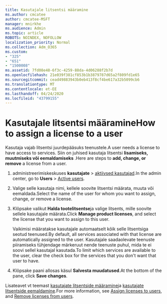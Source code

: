 ```yaml
---
title: Kasutajale litsentsi määramine
ms.author: cmcatee
author: cmcatee-MSFT
manager: mnirkhe
ms.audience: Admin
ms.topic: article
ROBOTS: NOINDEX, NOFOLLOW
localization_priority: Normal
ms.collection: Adm_O365
ms.custom:
- "325"
- "651"
- "1500008"
ms.assetid: 7fd08e48-6f3c-4259-88da-4d06288f2b7d
ms.openlocfilehash: 21e039f381cf853b1b3879787d65a2f809fd1e65
ms.sourcegitcommit: cead49883943b0eb413f8cf4be617a32b5099cb6
ms.translationtype: MT
ms.contentlocale: et-EE
ms.lasthandoff: 04/24/2020
ms.locfileid: "43799155"
---
```

# <a name="how-to-assign-a-license-to-a-user"></a><span data-ttu-id="929f5-102">Kasutajale litsentsi määramine</span><span class="sxs-lookup"><span data-stu-id="929f5-102">How to assign a license to a user</span></span>

<span data-ttu-id="929f5-103">Kasutaja vajab litsentsi juurdepääsuks teenustele.</span><span class="sxs-lookup"><span data-stu-id="929f5-103">A user needs a license to have access to services.</span></span> <span data-ttu-id="929f5-104">Siin on juhised kasutaja litsentsi **lisamiseks, muutmiseks või eemaldamiseks** .</span><span class="sxs-lookup"><span data-stu-id="929f5-104">Here are steps to **add, change, or remove** a license from a user.</span></span>
  
1. <span data-ttu-id="929f5-105">administreerimiskeskuses **kasutajate** \> [aktiivsed kasutajad](https://go.microsoft.com/fwlink/p/?linkid=834822).</span><span class="sxs-lookup"><span data-stu-id="929f5-105">In the admin center, go to **Users** \> [Active users](https://go.microsoft.com/fwlink/p/?linkid=834822).</span></span>

2. <span data-ttu-id="929f5-106">Valige selle kasutaja nimi, kellele soovite litsentsi määrata, muuta või eemaldada.</span><span class="sxs-lookup"><span data-stu-id="929f5-106">Select the name of the user for whom you want to assign, change, or remove a license.</span></span>

3. <span data-ttu-id="929f5-107">Klõpsake valikut **Halda tootelitsentse**ja valige litsents, mille soovite sellele kasutajale määrata.</span><span class="sxs-lookup"><span data-stu-id="929f5-107">Click **Manage product licenses**, and select the license that you want to assign to this user.</span></span>

    <span data-ttu-id="929f5-108">Vaikimisi määratakse kasutajale automaatselt kõik selle litsentsiga seotud teenused.</span><span class="sxs-lookup"><span data-stu-id="929f5-108">By default, all services associated with that license are automatically assigned to the user.</span></span> <span data-ttu-id="929f5-109">Kasutajale saadaolevate teenuste piiramiseks tühjendage märkeruut nende teenuste puhul, mida te ei soovi sellel kasutajal kasutada.</span><span class="sxs-lookup"><span data-stu-id="929f5-109">To limit which services are available to the user, clear the check box for the services that you don't want that user to have.</span></span>

4. <span data-ttu-id="929f5-110">Klõpsake paani allosas käsul **Salvesta muudatused**.</span><span class="sxs-lookup"><span data-stu-id="929f5-110">At the bottom of the pane, click **Save changes**.</span></span>

<span data-ttu-id="929f5-111">Lisateavet vt teemast [kasutajate litsentside määramine](https://docs.microsoft.com/office365/admin/subscriptions-and-billing/assign-licenses-to-users)ja [kasutajate litsentside eemaldamine](https://docs.microsoft.com/office365/admin/subscriptions-and-billing/remove-licenses-from-users).</span><span class="sxs-lookup"><span data-stu-id="929f5-111">For more information, see [Assign licenses to users](https://docs.microsoft.com/office365/admin/subscriptions-and-billing/assign-licenses-to-users), and [Remove licenses from users](https://docs.microsoft.com/office365/admin/subscriptions-and-billing/remove-licenses-from-users).</span></span>